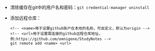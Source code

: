 - 清除缓存在git中的用户名和密码：`git credential-manager uninstall`

- 添加远程仓库：

  ````
  <!-- <name>用于设置github账户在本地的名称，可自定义，默认为origin -->
  <!-- <url>用于设置需连接的github远程仓库地址，例:https://github.com/omnigene/StudyNotes -->
  git remote add <name> <url>
  ````

  

  

